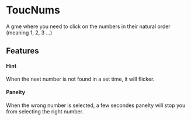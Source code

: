 # ToucNums
A gme where you need to click on the numbers in their natural order (meaning 1, 2, 3 ...)


## Features
#### Hint
When the next number is not found in a set time, it will flicker.

#### Panelty
When the wrong number is selected, a few secondes panelty will stop you from selecting the right number.
